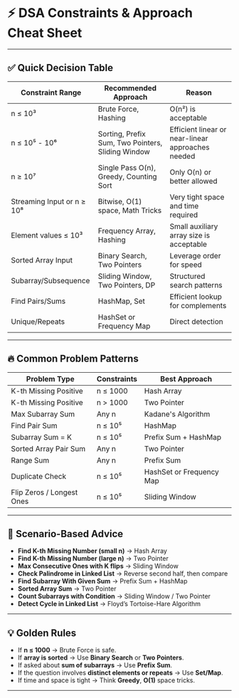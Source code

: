 # ⚡ DSA Constraints & Approach Cheat Sheet

---

## ✅ Quick Decision Table

| Constraint Range | Recommended Approach | Reason |
|------------------|----------------------|--------|
| n ≤ 10³          | Brute Force, Hashing | O(n²) is acceptable |
| n ≤ 10⁵ - 10⁶    | Sorting, Prefix Sum, Two Pointers, Sliding Window | Efficient linear or near-linear approaches needed |
| n ≥ 10⁷          | Single Pass O(n), Greedy, Counting Sort | Only O(n) or better allowed |
| Streaming Input or n ≥ 10⁸ | Bitwise, O(1) space, Math Tricks | Very tight space and time required |
| Element values ≤ 10³ | Frequency Array, Hashing | Small auxiliary array size is acceptable |
| Sorted Array Input | Binary Search, Two Pointers | Leverage order for speed |
| Subarray/Subsequence | Sliding Window, Two Pointers, DP | Structured search patterns |
| Find Pairs/Sums | HashMap, Set | Efficient lookup for complements |
| Unique/Repeats | HashSet or Frequency Map | Direct detection |

---

## 🔥 Common Problem Patterns

| Problem Type | Constraints | Best Approach |
|--------------|-------------|---------------|
| K-th Missing Positive | n ≤ 1000 | Hash Array |
| K-th Missing Positive | n > 1000 | Two Pointer |
| Max Subarray Sum | Any n | Kadane's Algorithm |
| Find Pair Sum | n ≤ 10⁵ | HashMap |
| Subarray Sum = K | n ≤ 10⁵ | Prefix Sum + HashMap |
| Sorted Array Pair Sum | Any n | Two Pointer |
| Range Sum | Any n | Prefix Sum |
| Duplicate Check | n ≤ 10⁵ | HashSet or Frequency Map |
| Flip Zeros / Longest Ones | n ≤ 10⁵ | Sliding Window |

---

## 📜 Scenario-Based Advice

- **Find K-th Missing Number (small n)** → Hash Array
- **Find K-th Missing Number (large n)** → Two Pointer
- **Max Consecutive Ones with K flips** → Sliding Window
- **Check Palindrome in Linked List** → Reverse second half, then compare
- **Find Subarray With Given Sum** → Prefix Sum + HashMap
- **Sorted Array Sum** → Two Pointer
- **Count Subarrays with Condition** → Sliding Window / Two Pointer
- **Detect Cycle in Linked List** → Floyd’s Tortoise-Hare Algorithm

---

## 💡 Golden Rules

- If **n ≤ 1000** → Brute Force is safe.
- If **array is sorted** → Use **Binary Search** or **Two Pointers**.
- If asked about **sum of subarrays** → Use **Prefix Sum**.
- If the question involves **distinct elements or repeats** → Use **Set/Map**.
- If time and space is tight → Think **Greedy**, **O(1)** space tricks.

---

